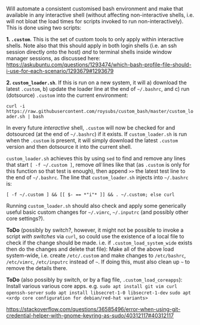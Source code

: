 Will automate a consistent customised bash environment and make that available in any interactive shell (without affecting non-interactive shells, i.e. will not bloat the load times for scripts invoked to run non-interactively). This is done using two scripts:

**1. `.custom`**. This is the set of custom tools to only apply within interactive shells. Note also that this should apply in both login shells (i.e. an ssh session directly onto the host) *and* to terminal shells inside window manager sessions, as discussed here: https://askubuntu.com/questions/1293474/which-bash-profile-file-should-i-use-for-each-scenario/1293679#1293679

**2. `custom_loader.sh`**. If this is run on a new system, it will a) download the latest `.custom`, b) update the loader line at the end of `~/.bashrc`, and c) run (dotsource) `.custom` into the current environment:

`curl -i https://raw.githubusercontent.com/roysubs/custom_bash/master/custom_loader.sh | bash`

In every future *interactive* shell, `.custom` will now be checked for and dotsourced (at the end of `~/.bashrc`) if it exists. If `custom_loader.sh` is run when the `.custom` is present, it will simply download the latest `.custom` version and then dotsource it into the current shell.

`custom_loader.sh` achieves this by using `sed` to find and remove any lines that start `[ -f ~/.custom ]`, remove *all* lines like that (as `.custom` is only for this function so that test is enough), then append `>>` the latest test line to the end of `~/.bashrc`. The line that `custom_loader.sh` injects into `~/.bashrc` is:

`[ -f ~/.custom ] && [[ $- == *"i"* ]] && . ~/.custom; else curl`

Running `custom_loader.sh` should also check and apply some generically useful basic custom changes for `~/.vimrc`, `~/.inputrc` (and possibly other core settings?).

**ToDo** (possibly by switch?, however, it might not be possible to invoke a script *with switches* via `curl`, so could use the existence of a local file to check if the change should be made. i.e. if `.custom_load_system_wide` exists then do the changes and delete that file): Make all of the above load system-wide, i.e. create `/etc/.custom` and make changes to `/etc/bashrc`, `/etc/vimrc`, `/etc/inputrc` instead of `~`. If doing this, must also clean up `~` to remove the details there.

**ToDo** (also possibly by switch, or by a flag file, `.custom_load_coreapps`): Install various various core apps. e.g.
`sudo apt install git vim curl openssh-server`
`sudo apt install libsecret-1-0 libsecret-1-dev`
`sudo apt <xrdp core configuration for debian/red-hat variants>`

https://stackoverflow.com/questions/36585496/error-when-using-git-credential-helper-with-gnome-keyring-as-sudo/40312117#40312117

